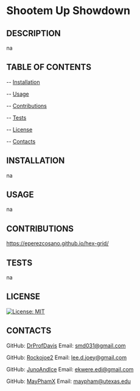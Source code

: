 # Shootem Up Showdown

## DESCRIPTION

  na

## TABLE OF CONTENTS

  -- [Installation](#installation)

  -- [Usage](#usage)

  -- [Contributions](#contributions)
  
  -- [Tests](#tests)

  -- [License](#license)

  -- [Contacts](#contacts)

## INSTALLATION

  na

## USAGE

  na

## CONTRIBUTIONS

  https://eperezcosano.github.io/hex-grid/

## TESTS

  na

## LICENSE

  [![License: MIT](https://img.shields.io/badge/License-MIT-yellow.svg)](https://opensource.org/licenses/MIT)

## CONTACTS

  GitHub: [DrProfDavis](https://github.com/DrProfDavis)
  Email: [smd031@gmail.com](mailto:smd031@gmail.com)

  GitHub: [Rockojoe2](https://github.com/rockojoe2)
  Email: [lee.d.joey@gmail.com](mailto:lee.d.joey@gmail.com)

  GitHub: [JunoAndIce](https://github.com/JunoAndIce)
  Email: [ekwere.edi@gmail.com](mailto:ekwere.edi@gmail.com)

  GitHub: [MayPhamX](https://github.com/MayPhamX)
  Email: [maypham@utexas.edu](mailto:maypham@utexas.edu)
  